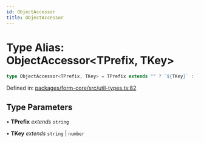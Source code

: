 ```yaml
---
id: ObjectAccessor
title: ObjectAccessor
---
```


<!-- DO NOT EDIT: this page is autogenerated from the type comments -->

# Type Alias: ObjectAccessor\<TPrefix, TKey\>

```ts
type ObjectAccessor<TPrefix, TKey> = TPrefix extends "" ? `${TKey}` : `${TPrefix}.${TKey}`;
```

Defined in: [packages/form-core/src/util-types.ts:82](https://github.com/TanStack/form/blob/main/packages/form-core/src/util-types.ts#L82)

## Type Parameters

• **TPrefix** *extends* `string`

• **TKey** *extends* `string` \| `number`
